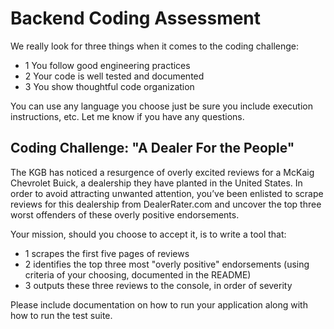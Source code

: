 # Backend Coding Assessment

We really look for three things when it comes to the coding challenge:

- 1 You follow good engineering practices
- 2 Your code is well tested and documented
- 3 You show thoughtful code organization

You can use any language you choose just be sure you include execution instructions, etc. Let me know if you have any questions.

## Coding Challenge: "A Dealer For the People"

The KGB has noticed a resurgence of overly excited reviews for a McKaig Chevrolet Buick, a dealership they have planted in the United States. In order to avoid attracting unwanted attention, you’ve been enlisted to scrape reviews for this dealership from DealerRater.com and uncover the top three worst offenders of these overly positive endorsements.

Your mission, should you choose to accept it, is to write a tool that:

- 1 scrapes the first five pages of reviews
- 2 identifies the top three most "overly positive" endorsements (using criteria of your choosing, documented in the README)
- 3 outputs these three reviews to the console, in order of severity

Please include documentation on how to run your application along with how to run the test suite.
